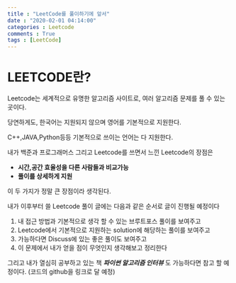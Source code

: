 ```yaml
---
title : "LeetCode를 풀이하기에 앞서"
date : "2020-02-01 04:14:00"
categories : Leetcode
comments : True
tags : [LeetCode]
---
```


# LEETCODE란?
Leetcode는 세계적으로 유명한 알고리즘 사이트로,  여러 알고리즘 문제를 풀 수 있는 곳이다.

당연하게도, 한국어는 지원되지 않으며 영어를 기본적으로 지원한다.

C++,JAVA,Python등등 기본적으로 쓰이는 언어는 다 지원한다.

내가 백준과 프로그래머스 그리고 Leetcode를 쓰면서 느낀 Leetcode의 장점은

- **시간,공간 효율성을 다른 사람들과 비교가능**
- **풀이를 상세하게 지원**

이 두 가지가 정말 큰 장점이라 생각된다. 

내가 이후부터 쓸 Leetcode 풀이 글에는 다음과 같은 순서로 글이 진행될 예정이다

 1. 내 접근 방법과 기본적으로 생각 할 수 있는 브루트포스 풀이를 보여주고 
 2. Leetcode에서 기본적으로 지원하는 solution에 해당하는 풀이를 보여주고
 3. 가능하다면 Discuss에 있는 좋은 풀이도 보여주고
 4. 이 문제에서 내가 얻을 점이 무엇인지 생각해보고 정리한다
 
그리고 내가 열심히 공부하고 있는 책 ***파이썬 알고리즘 인터뷰***  도 가능하다면 참고 할 예정이다. (코드의 github을 링크로 달 예정)


